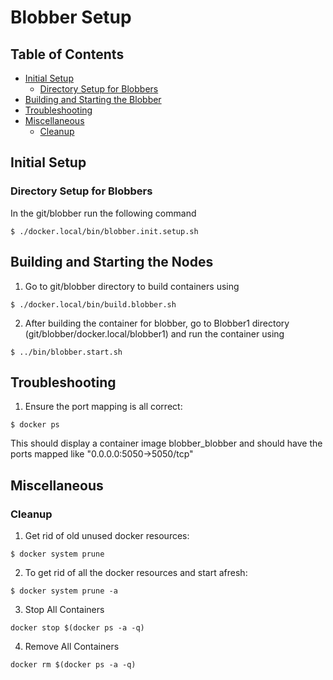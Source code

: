 # Blobber Setup

## Table of Contents

- [Initial Setup](#initial-setup)
	- [Directory Setup for Blobbers](#directory-setup-for-blobbers)
- [Building and Starting the Blobber](#building-and-starting-the-nodes)
- [Troubleshooting](#troubleshooting)
- [Miscellaneous](#miscellaneous)
	- [Cleanup](#cleanup)


## Initial Setup

### Directory Setup for Blobbers

In the git/blobber run the following command
```
$ ./docker.local/bin/blobber.init.setup.sh
```

## Building and Starting the Nodes

1) Go to git/blobber directory to build containers using

```
$ ./docker.local/bin/build.blobber.sh
```
2) After building the container for blobber, go to Blobber1 directory (git/blobber/docker.local/blobber1) and run the container using
```
$ ../bin/blobber.start.sh
```

## Troubleshooting

1) Ensure the port mapping is all correct:
```
$ docker ps
```
This should display a container image blobber_blobber and should have the ports mapped like "0.0.0.0:5050->5050/tcp"

## Miscellaneous

### Cleanup

1) Get rid of old unused docker resources:
```
$ docker system prune
```

2) To get rid of all the docker resources and start afresh:
```
$ docker system prune -a
```

3) Stop All Containers
```
docker stop $(docker ps -a -q)
```

4) Remove All Containers
```
docker rm $(docker ps -a -q)
```
